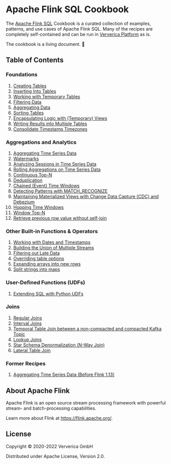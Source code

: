# Apache Flink SQL Cookbook

 The [Apache Flink SQL](https://docs.ververica.com/user_guide/sql_development/index.html) Cookbook is a curated collection of examples, patterns, and use cases of Apache Flink SQL. 
 Many of the recipes are completely self-contained and can be run in [Ververica Platform](https://docs.ververica.com/index.html) as is.

The cookbook is a living document. :seedling: 

## Table of Contents

### Foundations

1. [Creating Tables](foundations/01_create_table/01_create_table.md)
2. [Inserting Into Tables](foundations/02_insert_into/02_insert_into.md)
3. [Working with Temporary Tables](foundations/03_temporary_table/03_temporary_table.md)
4. [Filtering Data](foundations/04_where/04_where.md)
5. [Aggregating Data](foundations/05_group_by/05_group_by.md)
6. [Sorting Tables](foundations/06_order_by/06_order_by.md)
7. [Encapsulating Logic with (Temporary) Views](foundations/07_views/07_views.md)
8. [Writing Results into Multiple Tables](foundations/08_statement_sets/08_statement_sets.md)
9. [Consolidate Timestamp Timezones](foundations/09_consolidate_timezones/09_consolidate_timezones.md)

### Aggregations and Analytics
1. [Aggregating Time Series Data](aggregations-and-analytics/01_group_by_window/01_group_by_window_tvf.md)
2. [Watermarks](aggregations-and-analytics/02_watermarks/02_watermarks.md)
3. [Analyzing Sessions in Time Series Data](aggregations-and-analytics/03_group_by_session_window/03_group_by_session_window.md)
4. [Rolling Aggregations on Time Series Data](aggregations-and-analytics/04_over/04_over.md)
5. [Continuous Top-N](aggregations-and-analytics/05_top_n/05_top_n.md)
6. [Deduplication](aggregations-and-analytics/06_dedup/06_dedup.md)
7. [Chained (Event) Time Windows](aggregations-and-analytics/07_chained_windows/07_chained_windows.md)
8. [Detecting Patterns with MATCH_RECOGNIZE](aggregations-and-analytics/08_match_recognize/08_match_recognize.md)
9. [Maintaining Materialized Views with Change Data Capture (CDC) and Debezium](aggregations-and-analytics/09_cdc_materialized_view/09_cdc_materialized_view.md)
10. [Hopping Time Windows](aggregations-and-analytics/10_hopping_time_windows/10_hopping_time_windows.md)
11. [Window Top-N](aggregations-and-analytics/11_window_top_n/11_window_top_n.md)
12. [Retrieve previous row value without self-join](aggregations-and-analytics/12_lag/12_lag.md)

### Other Built-in Functions & Operators
1. [Working with Dates and Timestamps](other-builtin-functions/01_date_time/01_date_time.md)
2. [Building the Union of Multiple Streams](other-builtin-functions/02_union-all/02_union-all.md)
3. [Filtering out Late Data](other-builtin-functions/03_current_watermark/03_current_watermark.md)
4. [Overriding table options](other-builtin-functions/04_override_table_options/04_override_table_options.md)
5. [Expanding arrays into new rows](other-builtin-functions/05_expanding_arrays/05_expanding_arrays.md)
6. [Split strings into maps](other-builtin-functions/06_split_strings_into_maps/06_split_strings_into_maps.md)

### User-Defined Functions (UDFs)
1. [Extending SQL with Python UDFs](udfs/01_python_udfs/01_python_udfs.md)

### Joins

1. [Regular Joins](joins/01_regular_joins/01_regular_joins.md)
2. [Interval Joins](joins/02_interval_joins/02_interval_joins.md)
3. [Temporal Table Join between a non-compacted and compacted Kafka Topic](joins/03_kafka_join/03_kafka_join.md)
4. [Lookup Joins](joins/04_lookup_joins/04_lookup_joins.md)
5. [Star Schema Denormalization (N-Way Join)](joins/05_star_schema/05_star_schema.md)
6. [Lateral Table Join](joins/06_lateral_join/06_lateral_join.md)

### Former Recipes
1. [Aggregating Time Series Data (Before Flink 1.13)](aggregations-and-analytics/01_group_by_window/01_group_by_window.md)

## About Apache Flink

Apache Flink is an open source stream processing framework with powerful stream- and batch-processing capabilities.

Learn more about Flink at https://flink.apache.org/.

## License 

Copyright © 2020-2022 Ververica GmbH

Distributed under Apache License, Version 2.0.
